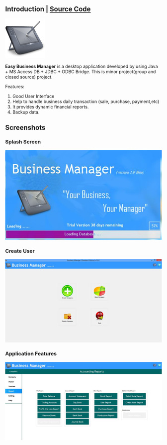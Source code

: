 ## Introduction | [<i class="fa fa-github"></i> Source Code](https://github.com/devbhuwan/easybusinessmanager)
![](business_manager_icon.png) 

**Easy Business Manager** is a desktop application developed by using Java + MS Access DB + JDBC + ODBC Bridge. This is minor project(group and closed source) project.

Features:

1. Good User Interface
2. Help to handle business daily transaction (sale, purchase, payment,etc)
3. It provides dynamic financial reports.
4. Backup data.

## Screenshots

### Splash Screen
![](business_manager_1.jpg)

### Create User
![](business_manager_2.jpg)

### Application Features
![](business_manager_3.jpg)
